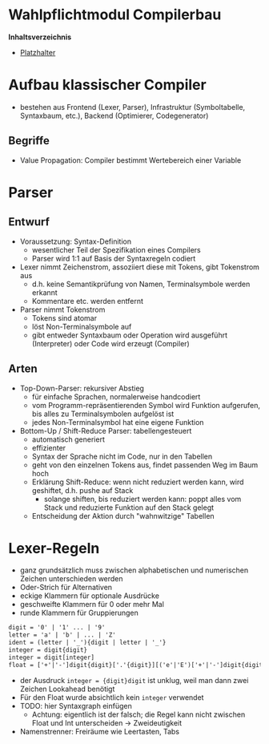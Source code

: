 <!----------
title: "Wahlpflichtmodul Compilerbau"
date: "Semester 6"
keywords: [Compiler, Compilerbau, DHGE, Semester 6]
header-includes:

  - \usepackage{enumitem}
  - \setlistdepth{20}
  - \renewlist{itemize}{itemize}{20}
  - \renewlist{enumerate}{enumerate}{20}
  - \setlist[itemize]{label=$\cdot$}
  - \setlist[itemize,1]{label=\textbullet}
  - \setlist[itemize,2]{label=--}
  - \setlist[itemize,3]{label=*}

---------->

Wahlpflichtmodul Compilerbau
====================

<!-- md2apkg ignore-card -->

<!-- START doctoc generated TOC please keep comment here to allow auto update -->
<!-- DON'T EDIT THIS SECTION, INSTEAD RE-RUN doctoc TO UPDATE -->
**Inhaltsverzeichnis**

- [Platzhalter](#platzhalter)

<!-- END doctoc generated TOC please keep comment here to allow auto update -->

<!--newpage-->

# Aufbau klassischer Compiler

- bestehen aus Frontend (Lexer, Parser), Infrastruktur (Symboltabelle, Syntaxbaum, etc.), Backend (Optimierer, Codegenerator)

## Begriffe

- Value Propagation: Compiler bestimmt Wertebereich einer Variable

# Parser

## Entwurf

- Voraussetzung: Syntax-Definition
  - wesentlicher Teil der Spezifikation eines Compilers
  - Parser wird 1:1 auf Basis der Syntaxregeln codiert
- Lexer nimmt Zeichenstrom, assoziiert diese mit Tokens, gibt Tokenstrom aus
  - d.h. keine Semantikprüfung von Namen, Terminalsymbole werden erkannt
  - Kommentare etc. werden entfernt
- Parser nimmt Tokenstrom
  - Tokens sind atomar
  - löst Non-Terminalsymbole auf
  - gibt entweder Syntaxbaum oder Operation wird ausgeführt (Interpreter) oder Code wird erzeugt (Compiler)

## Arten

- Top-Down-Parser: rekursiver Abstieg
  - für einfache Sprachen, normalerweise handcodiert
  - vom Programm-repräsentierenden Symbol wird Funktion aufgerufen, bis alles zu Terminalsymbolen aufgelöst ist
  - jedes Non-Terminalsymbol hat eine eigene Funktion
- Bottom-Up / Shift-Reduce Parser: tabellengesteuert
  - automatisch generiert
  - effizienter
  - Syntax der Sprache nicht im Code, nur in den Tabellen
  - geht von den einzelnen Tokens aus, findet passenden Weg im Baum hoch
  - Erklärung Shift-Reduce: wenn nicht reduziert werden kann, wird geshiftet, d.h. pushe auf Stack
    - solange shiften, bis reduziert werden kann: poppt alles vom Stack und reduzierte Funktion auf den Stack gelegt
  - Entscheidung der Aktion durch "wahnwitzige" Tabellen

# Lexer-Regeln

- ganz grundsätzlich muss zwischen alphabetischen und numerischen Zeichen unterschieden werden
- Oder-Strich für Alternativen
- eckige Klammern für optionale Ausdrücke
- geschweifte Klammern für 0 oder mehr Mal
- runde Klammern für Gruppierungen

```txt
digit = '0' | '1' ... | '9'
letter = 'a' | 'b' | ... | 'Z'
ident = (letter | '_'){digit | letter | '_'}
integer = digit{digit}
integer = digit[integer]
float = ['+'|'-']digit{digit}['.'{digit}][('e'|'E')['+'|'-']digit{digit}]
```

- der Ausdruck ``integer = {digit}digit`` ist unklug, weil man dann zwei Zeichen Lookahead benötigt
- Für den Float wurde absichtlich kein ``integer`` verwendet<!--didaktische Gründe-->
- TODO: hier Syntaxgraph einfügen
  - Achtung: eigentlich ist der falsch; die Regel kann nicht zwischen Float und Int unterscheiden $\rightarrow$ Zweideutigkeit
- Namenstrenner: Freiräume wie Leertasten, Tabs
